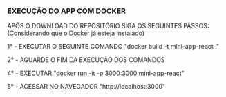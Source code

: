 ### EXECUÇÃO DO APP COM DOCKER 

APÓS O DOWNLOAD DO REPOSITÓRIO SIGA OS SEGUINTES PASSOS:
(Considerando que o Docker já esteja instalado)

1° - EXECUTAR O SEGUINTE COMANDO "docker build -t mini-app-react ."

2° - AGUARDE O FIM DA EXECUÇÃO DOS COMANDOS

4° - EXECUTAR "docker run -it -p 3000:3000 mini-app-react"

5° - ACESSAR NO NAVEGADOR "http://localhost:3000"